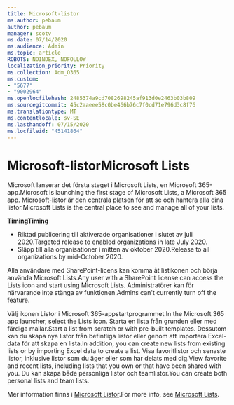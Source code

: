 ```yaml
---
title: Microsoft-listor
ms.author: pebaum
author: pebaum
manager: scotv
ms.date: 07/14/2020
ms.audience: Admin
ms.topic: article
ROBOTS: NOINDEX, NOFOLLOW
localization_priority: Priority
ms.collection: Adm_O365
ms.custom:
- "5677"
- "9002964"
ms.openlocfilehash: 2485374a9cd7082698245af913d0e2463b03b809
ms.sourcegitcommit: 45c2aaeee58c0be466b76c7f0cd71e796d3c8f76
ms.translationtype: MT
ms.contentlocale: sv-SE
ms.lasthandoff: 07/15/2020
ms.locfileid: "45141864"
---
```

# <a name="microsoft-lists"></a><span data-ttu-id="88f8f-102">Microsoft-listor</span><span class="sxs-lookup"><span data-stu-id="88f8f-102">Microsoft Lists</span></span>

<span data-ttu-id="88f8f-103">Microsoft lanserar det första steget i Microsoft Lists, en Microsoft 365-app.</span><span class="sxs-lookup"><span data-stu-id="88f8f-103">Microsoft is launching the first stage of Microsoft Lists, a Microsoft 365 app.</span></span> <span data-ttu-id="88f8f-104">Microsoft-listor är den centrala platsen för att se och hantera alla dina listor.</span><span class="sxs-lookup"><span data-stu-id="88f8f-104">Microsoft Lists is the central place to see and manage all of your lists.</span></span>  
  
<span data-ttu-id="88f8f-105">**Timing**</span><span class="sxs-lookup"><span data-stu-id="88f8f-105">**Timing**</span></span>  

- <span data-ttu-id="88f8f-106">Riktad publicering till aktiverade organisationer i slutet av juli 2020.</span><span class="sxs-lookup"><span data-stu-id="88f8f-106">Targeted release to enabled organizations in late July 2020.</span></span>
- <span data-ttu-id="88f8f-107">Släpp till alla organisationer i mitten av oktober 2020.</span><span class="sxs-lookup"><span data-stu-id="88f8f-107">Release to all organizations by mid-October 2020.</span></span>

<span data-ttu-id="88f8f-108">Alla användare med SharePoint-licens kan komma åt listikonen och börja använda Microsoft Lists.</span><span class="sxs-lookup"><span data-stu-id="88f8f-108">Any user with a SharePoint license can access the Lists icon and start using Microsoft Lists.</span></span> <span data-ttu-id="88f8f-109">Administratörer kan för närvarande inte stänga av funktionen.</span><span class="sxs-lookup"><span data-stu-id="88f8f-109">Admins can't currently turn off the feature.</span></span>
 
<span data-ttu-id="88f8f-110">Välj ikonen Listor i Microsoft 365-appstartprogrammet.</span><span class="sxs-lookup"><span data-stu-id="88f8f-110">In the Microsoft 365 app launcher, select the Lists icon.</span></span> <span data-ttu-id="88f8f-111">Starta en lista från grunden eller med färdiga mallar.</span><span class="sxs-lookup"><span data-stu-id="88f8f-111">Start a list from scratch or with pre-built templates.</span></span> <span data-ttu-id="88f8f-112">Dessutom kan du skapa nya listor från befintliga listor eller genom att importera Excel-data för att skapa en lista.</span><span class="sxs-lookup"><span data-stu-id="88f8f-112">In addition, you can create new lists from existing lists or by importing Excel data to create a list.</span></span> <span data-ttu-id="88f8f-113">Visa favoritlistor och senaste listor, inklusive listor som du äger eller som har delats med dig.</span><span class="sxs-lookup"><span data-stu-id="88f8f-113">View favorite and recent lists, including lists that you own or that have been shared with you.</span></span> <span data-ttu-id="88f8f-114">Du kan skapa både personliga listor och teamlistor.</span><span class="sxs-lookup"><span data-stu-id="88f8f-114">You can create both personal lists and team lists.</span></span>  

<span data-ttu-id="88f8f-115">Mer information finns i [Microsoft Listor](https://aka.ms/microsoftlists).</span><span class="sxs-lookup"><span data-stu-id="88f8f-115">For more info, see [Microsoft Lists](https://aka.ms/microsoftlists).</span></span>